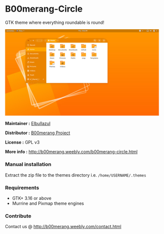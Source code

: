 # B00merang-Circle
GTK theme where everything roundable is round!

![circle](https://github.com/B00merang-Project/gallery/raw/master/B00merang%20Circle%20(1).png)

**Maintainer :** [Elbullazul](https://github.com/elbullazul)

**Distributor :** [B00merang Project](https://github.com/B00merang-Project)

**License :** GPL v3

**More info :** http://b00merang.weebly.com/b00merang-circle.html

### Manual installation

Extract the zip file to the themes directory i.e. `/home/USERNAME/.themes`

### Requirements

- GTK+ 3.16 or above
- Murrine and Pixmap theme engines

### Contribute

Contact us @ http://b00merang.weebly.com/contact.html

